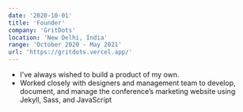 ```yaml
---
date: '2020-10-01'
title: 'Founder'
company: 'GritDots'
location: 'New Delhi, India'
range: 'October 2020 - May 2021'
url: 'https://gritdots.vercel.app/'
---
```


- I've always wished to build a product of my own.
- Worked closely with designers and management team to develop, document, and manage the conference’s marketing website using Jekyll, Sass, and JavaScript
